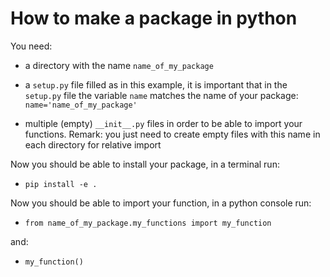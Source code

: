 How to make a package in python
=====

You need:

- a directory with the name `name_of_my_package`

- a `setup.py` file filled as in this example, it is important that in the `setup.py` file the variable `name` matches the name of your package:
`name='name_of_my_package'`

- multiple (empty) `__init__.py` files in order to be able to import your functions.
Remark: you just need to create empty files with this name in each directory for relative import

Now you should be able to install your package, in a terminal run:

- `pip install -e .`

Now you should be able to import your function, in a python console run:

- `from name_of_my_package.my_functions import my_function`

and:

- `my_function()`
